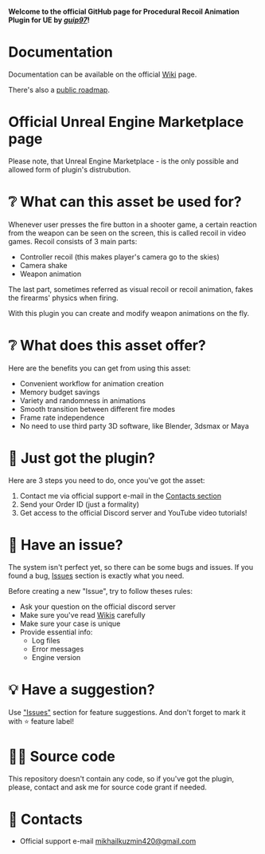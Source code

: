 **Welcome to the official GitHub page for Procedural Recoil Animation Plugin for UE by *[guip97](https://github.com/guip97)*!**

# Documentation
Documentation can be available on the official [Wiki](https://github.com/guip97/ProceduralRecoilAnimationSystem/wiki) page.

There's also a [public roadmap](https://github.com/guip97/ProceduralRecoilAnimationSystem/projects/1).

# Official Unreal Engine Marketplace page
Please note, that Unreal Engine Marketplace - is the only possible and allowed form of plugin's distrubution.

# ❔ What can this asset be used for?

Whenever user presses the fire button in a shooter game, a certain reaction from the weapon can be seen on the screen, this is called recoil in video games. Recoil consists of 3 main parts:
- Controller recoil (this makes player's camera go to the skies)
- Camera shake
- Weapon animation

The last part, sometimes referred as visual recoil or recoil animation, fakes the firearms' physics when firing.

With this plugin you can create and modify weapon animations on the fly.

# ❔ What does this asset offer?
Here are the benefits you can get from using this asset:
- Convenient workflow for animation creation
- Memory budget savings
- Variety and randomness in animations
- Smooth transition between different fire modes
- Frame rate independence
- No need to use third party 3D software, like Blender, 3dsmax or Maya

# 🔌 Just got the plugin?
Here are 3 steps you need to do, once you've got the asset:
1. Contact me via official support e-mail in the [Contacts section](#contacts)
2. Send your Order ID (just a formality)
3. Get access to the official Discord server and YouTube video tutorials!

# 🚩 Have an issue?
The system isn't perfect yet, so there can be some bugs and issues. If you found a bug, [Issues](https://github.com/guip97/ProceduralRecoilAnimationSystem/issues) section is exactly what you need.

Before creating a new "Issue", try to follow theses rules:
- Ask your question on the official discord server
- Make sure you've read [Wikis](https://github.com/guip97/ProceduralRecoilAnimationSystem/wiki) carefully
- Make sure your case is unique
- Provide essential info:
  - Log files
  - Error messages
  - Engine version

# 💡 Have a suggestion?
Use ["Issues"](https://github.com/guip97/ProceduralRecoilAnimationSystem/issues) section for feature suggestions.
And don't forget to mark it with ⭐ feature label!

# 🐱‍💻 Source code
This repository doesn't contain any code, so if you've got the plugin, please, contact and ask me for source code grant if needed.

# 📧 Contacts
- Official support e-mail [mikhailkuzmin420@gmail.com](mailto:mikhailkuzmin420@gmail.com?subject=[GitHub]%20Procedural%20Recoil%20Animation)
